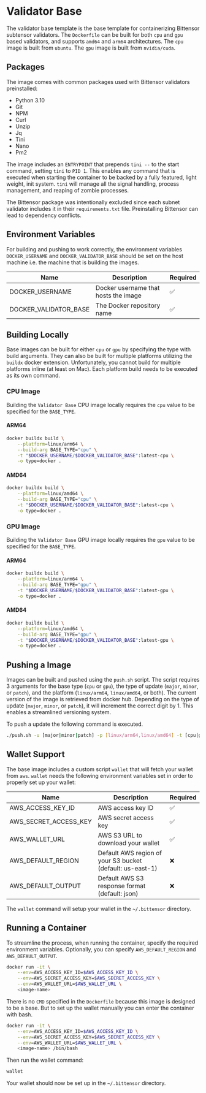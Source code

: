 # Validator Base 
The validator base template is the base template for containerizing Bittensor subtensor validators. The `Dockerfile` can be built for both `cpu` and `gpu` based validators, and supports `amd64` and `arm64` architectures. The `cpu` image is built from `ubuntu`. The `gpu` image is built from `nvidia/cuda`.

## Packages
The image comes with common packages used with Bittensor validators preinstalled:
- Python 3.10
- Git
- NPM
- Curl
- Unzip
- Jq
- Tini
- Nano
- Pm2

The image includes an `ENTRYPOINT` that prepends `tini --` to the start command, setting `tini` to `PID 1`. This enables any command that is executed when starting the container to be backed by a fully featured, light weight, init system. `tini` will manage all the signal handling, process management, and reaping of zombie processes.

The Bittensor package was intentionally excluded since each subnet validator includes it in their `requirements.txt` file. Preinstalling Bittensor can lead to dependency conflicts.

## Environment Variables
For building and pushing to work correctly, the environment variables `DOCKER_USERNAME` and `DOCKER_VALIDATOR_BASE` should be set on the host machine i.e. the machine that is building the images. 

| Name                   | Description                            | Required |
|------------------------|----------------------------------------|----------|
| DOCKER_USERNAME        | Docker username that hosts the image   | ✅       |
| DOCKER_VALIDATOR_BASE  | The Docker repository name             | ✅       |

## Building Locally
Base images can be built for either `cpu` or `gpu` by specifying the type with build arguments. They can also be built for multiple platforms utilizing the `buildx` docker extension. Unfortunately, you cannot build for multiple platforms inline (at least on Mac). Each platform build needs to be executed as its own command.

### CPU Image
Building the `Validator Base` CPU image locally requires the `cpu` value to be specified for the `BASE_TYPE`.

#### ARM64
```bash
docker buildx build \
    --platform=linux/arm64 \
    --build-arg BASE_TYPE="cpu" \
    -t "$DOCKER_USERNAME/$DOCKER_VALIDATOR_BASE":latest-cpu \
    -o type=docker .
```

#### AMD64
```bash
docker buildx build \
    --platform=linux/amd64 \
    --build-arg BASE_TYPE="cpu" \
    -t "$DOCKER_USERNAME/$DOCKER_VALIDATOR_BASE":latest-cpu \
    -o type=docker .
```

### GPU Image
Building the `Validator Base` GPU image locally requires the `gpu` value to be specified for the `BASE_TYPE`.

#### ARM64
```bash
docker buildx build \
    --platform=linux/arm64 \
    --build-arg BASE_TYPE="gpu" \
    -t "$DOCKER_USERNAME/$DOCKER_VALIDATOR_BASE":latest-gpu \
    -o type=docker .
```

#### AMD64
```bash
docker buildx build \
    --platform=linux/amd64 \
    --build-arg BASE_TYPE="gpu" \
    -t "$DOCKER_USERNAME/$DOCKER_VALIDATOR_BASE":latest-gpu \
    -o type=docker .
```

## Pushing a Image
Images can be built and pushed using the `push.sh` script. The script requires 3 arguments for the base type (`cpu` or `gpu`), the type of update (`major`, `minor`, or `patch`), and the platform (`linux/arm64`, `linux/amd64`, or both). The current version of the image is retrieved from docker hub. Depending on the type of update (`major`, `minor`, or `patch`), it will increment the correct digit by 1. This enables a streamlined versioning system.

To push a update the following command is executed.

```bash
./push.sh -u [major|minor|patch] -p [linux/arm64,linux/amd64] -t [cpu|gpu]
```

## Wallet Support
The base image includes a custom script `wallet` that will fetch your wallet from `aws`. `wallet` needs the following environment variables set in order to properly set up your wallet:

| Name                  | Description                                               | Required |
|-----------------------|-----------------------------------------------------------|----------|
| AWS_ACCESS_KEY_ID     | AWS access key ID                                         | ✅       |
| AWS_SECRET_ACCESS_KEY | AWS secret access key                                     | ✅       |
| AWS_WALLET_URL        | AWS S3 URL to download your wallet                        | ✅       |
| AWS_DEFAULT_REGION    | Default AWS region of your S3 bucket (default: us-east-1) | ❌       |
| AWS_DEFAULT_OUTPUT    | Default AWS S3 response format (default: json)            | ❌       |

The `wallet` command will setup your wallet in the `~/.bittensor` directory. 

## Running a Container
To streamline the process, when running the container, specify the required environment variables. Optionally, you can specify 
`AWS_DEFAULT_REGION` and `AWS_DEFAULT_OUTPUT`. 

```bash
docker run -it \
    --env=AWS_ACCESS_KEY_ID=$AWS_ACCESS_KEY_ID \
    --env=AWS_SECRET_ACCESS_KEY=$AWS_SECRET_ACCESS_KEY \
    --env=AWS_WALLET_URL=$AWS_WALLET_URL \
    <image-name>
```

There is no `CMD` specified in the `Dockerfile` because this image is designed to be a base. But to set up the wallet manually you can enter the container with bash.

```bash
docker run -it \
    --env=AWS_ACCESS_KEY_ID=$AWS_ACCESS_KEY_ID \
    --env=AWS_SECRET_ACCESS_KEY=$AWS_SECRET_ACCESS_KEY \
    --env=AWS_WALLET_URL=$AWS_WALLET_URL \
    <image-name> /bin/bash
```

Then run the wallet command:

```bash
wallet
```

Your wallet should now be set up in the `~/.bittensor` directory.
